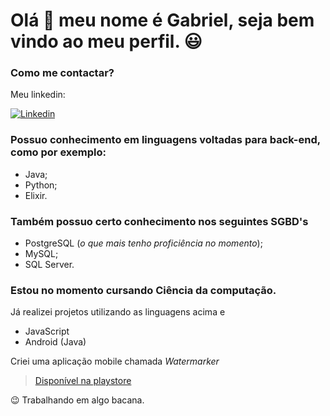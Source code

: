 # Olá 👋 meu nome é Gabriel, seja bem vindo ao meu perfil. 😃

### Como me contactar?
Meu linkedin:

[![Linkedin](https://encrypted-tbn0.gstatic.com/images?q=tbn:ANd9GcTKaUA6xskJPogWuxh0Xxza_ntxoAXKsmzmNYwdY_96k4EzUgNEKbu3HBJS-xmUVMpUGAmWGC_gqIjexlvPJRselvrsjbNpul4&usqp=CAU&ec=45732302)](https://www.linkedin.com/in/gabrielragomes/)

### Possuo conhecimento em linguagens voltadas para back-end, como por exemplo:
- Java;
- Python;
- Elixir.

### Também possuo certo conhecimento nos seguintes SGBD's
- PostgreSQL (*o que mais tenho proficiência no momento*);
- MySQL;
- SQL Server.

### Estou no momento cursando Ciência da computação.
Já realizei projetos utilizando as linguagens acima e
- JavaScript
- Android (Java)

Criei uma aplicação mobile chamada *Watermarker*
> [Disponível na playstore](https://play.google.com/store/apps/details?id=com.hetch.watermarker)

😉 Trabalhando em algo bacana.

